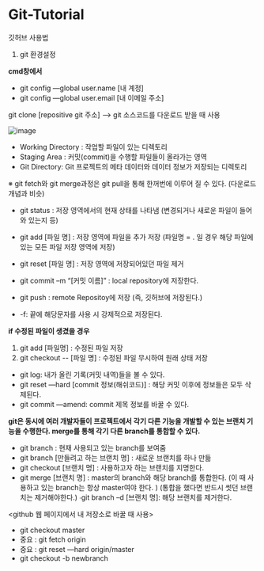 # Git-Tutorial

깃허브 사용법

1. git 환경설정

**cmd창에서**
- git config —global user.name [내 계정]
- git config —global user.email [내 이메일 주소]

git clone [repositive git 주소] --> git 소스코드를 다운로드 받을 때 사용

![image](https://user-images.githubusercontent.com/78203399/113874933-3cecda80-97f1-11eb-8b4d-4b844fecc934.png)

- Working Directory : 작업할 파일이 있는 디렉토리
- Staging Area : 커밋(commit)을 수행할 파일들이 올라가는 영역
- Git Directory: Git 프로젝트의 메타 데이터와 데이터 정보가 저장되는 디렉토리

※ git fetch와 git merge과정은 git pull을 통해 한꺼번에 이루어 질 수 있다. (다운로드 개념과 비슷)

* git status : 저장 영역에서의 현재 상태를 나타냄 (변경되거나 새로운 파일이 들어와 있는지 등)

* git add [파일 명] : 저장 영역에 파일을 추가 저장
(파일명 = . 일 경우 해당 파일에 있는 모든 파일 저장 영역에 저장)
* git reset [파일 명] : 저장 영역에 저장되어있던 파일 제거 
* git commit –m “[커밋 이름]” : local repository에 저장한다.
* git push : remote Repositoy에 저장 (즉, 깃허브에 저장된다.) 
* -f: 끝에 해당문자를 사용 시 강제적으로 저장된다. 

**if 수정된 파일이 생겼을 경우**
1. git add [파일명] : 수정된 파일 저장
2. git checkout -- [파일 명] : 수정된 파일 무시하여 원래 상태 저장

* git log: 내가 올린 기록(커밋 내역)들을 볼 수 있다. 
* git reset —hard [commit 정보(해쉬코드)] : 해당 커밋 이후에 정보들은 모두 삭제된다. 
* git commit —amend: commit 제목 정보를 바꿀 수 있다. 

**git은 동시에 여러 개발자들이 프로젝트에서 각기 다른 기능을 개발할 수 있는 브랜치 기능을 수행한다.
merge를 통해 각기 다른 branch를 통합할 수 있다.** 

* git branch : 현재 사용되고 있는 branch를 보여줌
* git branch [만들려고 하는 브랜치 명] : 새로운 브랜치를 하나 만듦
* git checkout [브랜치 명] : 사용하고자 하는 브랜치를 지명한다. 
* git merge [브랜치 명] : master의 branch와 해당 branch를 통합한다. 
(이 때 사용하고 있는 branch는 항상 master여야 한다. ) 
(통합을 했다면 반드시 썻던 브랜치는 제거해야한다.)
∙git branch –d [브랜치 명]: 해당 브랜치를 제거한다. 

<github 웹 페이지에서 내 저장소로 바꿀 때 사용>
- git checkout master
- 중요 : git fetch origin
- 중요 : git reset —hard origin/master
- git checkout -b newbranch
